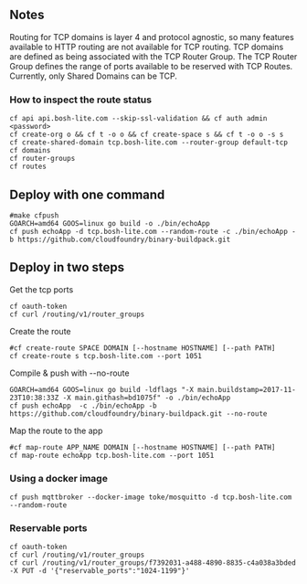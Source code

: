 ## Notes

Routing for TCP domains is layer 4 and protocol agnostic, so many features
 available to HTTP routing are not available for TCP routing. TCP domains are
 defined as being associated with the TCP Router Group. The TCP Router Group
 defines the range of ports available to be reserved with TCP Routes.
 Currently, only Shared Domains can be TCP.

### How to inspect the route status

```
cf api api.bosh-lite.com --skip-ssl-validation && cf auth admin <password> 
cf create-org o && cf t -o o && cf create-space s && cf t -o o -s s
cf create-shared-domain tcp.bosh-lite.com --router-group default-tcp
cf domains
cf router-groups
cf routes
```

## Deploy with one command

```
#make cfpush
GOARCH=amd64 GOOS=linux go build -o ./bin/echoApp
cf push echoApp -d tcp.bosh-lite.com --random-route -c ./bin/echoApp -b https://github.com/cloudfoundry/binary-buildpack.git
```

## Deploy in two steps

Get the tcp ports 
```
cf oauth-token
cf curl /routing/v1/router_groups
```

Create the route
```
#cf create-route SPACE DOMAIN [--hostname HOSTNAME] [--path PATH]
cf create-route s tcp.bosh-lite.com --port 1051
```

Compile & push with --no-route
```
GOARCH=amd64 GOOS=linux go build -ldflags "-X main.buildstamp=2017-11-23T10:38:33Z -X main.githash=bd1075f" -o ./bin/echoApp
cf push echoApp  -c ./bin/echoApp -b https://github.com/cloudfoundry/binary-buildpack.git --no-route
```

Map the route to the app
```
#cf map-route APP_NAME DOMAIN [--hostname HOSTNAME] [--path PATH]
cf map-route echoApp tcp.bosh-lite.com --port 1051 
```

### Using a docker image

```
cf push mqttbroker --docker-image toke/mosquitto -d tcp.bosh-lite.com --random-route
```


### Reservable ports

```
cf oauth-token
cf curl /routing/v1/router_groups
cf curl /routing/v1/router_groups/f7392031-a488-4890-8835-c4a038a3bded -X PUT -d '{"reservable_ports":"1024-1199"}'
 ```
